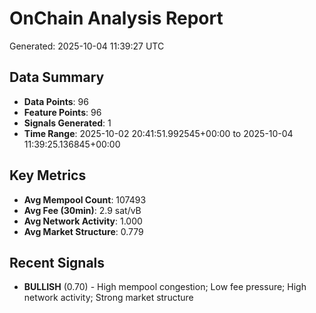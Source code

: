 # OnChain Analysis Report
Generated: 2025-10-04 11:39:27 UTC

## Data Summary
- **Data Points**: 96
- **Feature Points**: 96
- **Signals Generated**: 1
- **Time Range**: 2025-10-02 20:41:51.992545+00:00 to 2025-10-04 11:39:25.136845+00:00

## Key Metrics
- **Avg Mempool Count**: 107493
- **Avg Fee (30min)**: 2.9 sat/vB
- **Avg Network Activity**: 1.000
- **Avg Market Structure**: 0.779

## Recent Signals
- **BULLISH** (0.70) - High mempool congestion; Low fee pressure; High network activity; Strong market structure

